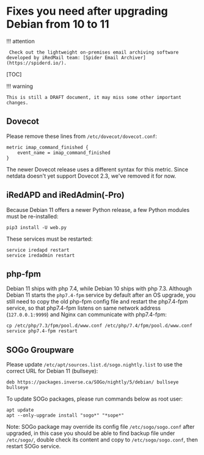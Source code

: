 # Fixes you need after upgrading Debian from 10 to 11

!!! attention

	 Check out the lightweight on-premises email archiving software developed by iRedMail team: [Spider Email Archiver](https://spiderd.io/).

[TOC]

!!! warning

    This is still a DRAFT document, it may miss some other important changes.

## Dovecot

Please remove these lines from `/etc/dovecot/dovecot.conf`:

```
metric imap_command_finished {
    event_name = imap_command_finished
}
```

The newer Dovecot release uses a different syntax for this metric. Since
netdata doesn't yet support Dovecot 2.3, we've removed it for now.

## iRedAPD and iRedAdmin(-Pro)

Because Debian 11 offers a newer Python release, a few Python modules must be
re-installed:

```
pip3 install -U web.py
```

These services must be restarted:

```
service iredapd restart
service iredadmin restart
```

## php-fpm

Debian 11 ships with php 7.4, while Debian 10 ships with php 7.3.
Although Debian 11 starts the `php7.4-fpm` service by default after an OS
upgrade, you still need to copy the old php-fpm config file and restart
the php7.4-fpm service, so that php7.4-fpm listens on same network address
(`127.0.0.1:9999`) and Nginx can communicate with php7.4-fpm:

```
cp /etc/php/7.3/fpm/pool.d/www.conf /etc/php/7.4/fpm/pool.d/www.conf
service php7.4-fpm restart
```

## SOGo Groupware

Please update `/etc/apt/sources.list.d/sogo.nightly.list` to use the correct
URL for Debian 11 (bullseye):

```
deb https://packages.inverse.ca/SOGo/nightly/5/debian/ bullseye bullseye
```

To update SOGo packages, please run commands below as root user:

```
apt update
apt --only-upgrade install "sogo*" "*sope*"
```

Note: SOGo package may override its config file `/etc/sogo/sogo.conf` after
upgraded, in this case you should be able to find backup file under `/etc/sogo/`,
double check its content and copy to `/etc/sogo/sogo.conf`, then restart SOGo
service.
